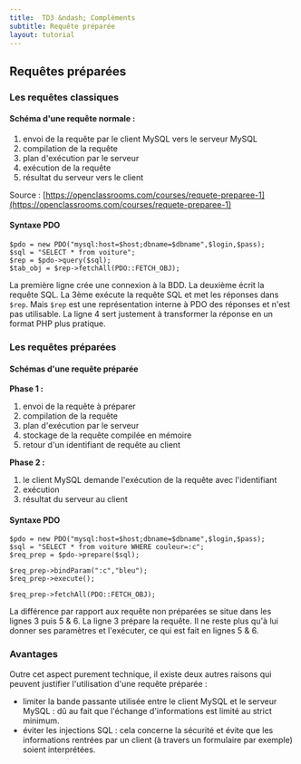 ```yaml
---
title:  TD3 &ndash; Compléments
subtitle: Requête préparée
layout: tutorial
---
```


## Requêtes préparées

<!-- faire le lien avec les trois lignes importante du TD -->

### Les requêtes classiques

#### Schéma d'une requête normale :

1. envoi de la requête par le client MySQL vers le serveur MySQL
2. compilation de la requête
3. plan d'exécution par le serveur
4. exécution de la requête
5. résultat du serveur vers le client

Source : [https://openclassrooms.com/courses/requete-preparee-1](https://openclassrooms.com/courses/requete-preparee-1)

#### Syntaxe PDO

```php?start_inline=1
$pdo = new PDO("mysql:host=$host;dbname=$dbname",$login,$pass);
$sql = "SELECT * from voiture";
$rep = $pdo->query($sql);
$tab_obj = $rep->fetchAll(PDO::FETCH_OBJ);
```

La première ligne crée une connexion à la BDD. La deuxième écrit la requête
SQL. La 3ème exécute la requête SQL et met les réponses dans `$rep`. Mais `$rep`
est une représentation interne à PDO des réponses et n'est pas utilisable. La
ligne 4 sert justement à transformer la réponse en un format PHP plus pratique.

### Les requêtes préparées

#### Schémas d'une requête préparée

**Phase 1 :**

1. envoi de la requête à préparer
2. compilation de la requête
3. plan d'exécution par le serveur
4. stockage de la requête compilée en mémoire
5. retour d'un identifiant de requête au client

**Phase 2 :**

1. le client MySQL demande l'exécution de la requête avec l'identifiant
2. exécution
3. résultat du serveur au client

#### Syntaxe PDO

```php?start_inline=1
$pdo = new PDO("mysql:host=$host;dbname=$dbname",$login,$pass);
$sql = "SELECT * from voiture WHERE couleur=:c";
$req_prep = $pdo->prepare($sql);

$req_prep->bindParam(":c","bleu");
$req_prep->execute();

$req_prep->fetchAll(PDO::FETCH_OBJ);
```

La différence par rapport aux requête non préparées se situe dans les lignes 3
puis 5 & 6. La ligne 3 prépare la requête. Il ne reste plus qu'à lui donner ses
paramètres et l'exécuter, ce qui est fait en lignes 5 & 6.

### Avantages

Outre cet aspect purement technique, il existe deux autres raisons qui peuvent
justifier l'utilisation d'une requête préparée :

* limiter la bande passante utilisée entre le client MySQL et le serveur MySQL :
  dû au fait que l'échange d'informations est limité au strict minimum.
* éviter les injections SQL : cela concerne la sécurité et évite que les
  informations rentrées par un client (à travers un formulaire par exemple)
  soient interprétées.
 
